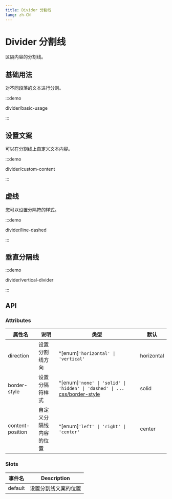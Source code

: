 ```yaml
---
title: Divider 分割线
lang: zh-CN
---
```


# Divider 分割线

区隔内容的分割线。

## 基础用法

对不同段落的文本进行分割。

:::demo

divider/basic-usage

:::

## 设置文案

可以在分割线上自定义文本内容。

:::demo

divider/custom-content

:::

## 虚线

您可以设置分隔符的样式。

:::demo

divider/line-dashed

:::

## 垂直分隔线

:::demo

divider/vertical-divider

:::

## API

### Attributes

| 属性名              | 说明          | 类型                                                                                                                                              | 默认         |
| ---------------- | ----------- | ----------------------------------------------------------------------------------------------------------------------------------------------- | ---------- |
| direction        | 设置分割线方向     | ^[enum]`'horizontal' \| 'vertical'`                                                                                                            | horizontal |
| border-style     | 设置分隔符样式     | ^[enum]`'none' \| 'solid' \| 'hidden' \| 'dashed' \| ...` [css/border-style](https://developer.mozilla.org/zh-CN/docs/Web/CSS/border-style) | solid      |
| content-position | 自定义分隔线内容的位置 | ^[enum]`'left' \| 'right' \| 'center'`                                                                                                        | center     |

### Slots

| 事件名     | Description |
| ------- | ----------- |
| default | 设置分割线文案的位置  |
